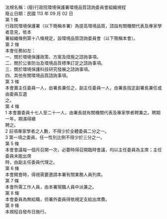 法規名稱：(廢)行政院環境保護署環境品質諮詢委員會組織規程  
廢止日期：民國 113 年 09 月 02 日  
第 1 條  
行政院環境保護署（以下簡稱本署）為提高環境品質，諮詣有關機關代表及專家學者意見，依本  
署組織條例第十八條規定，設環境品質諮詢委員會（以下簡稱本會）。  
第 2 條  
本會任務如左：  
一、關於環境保護政策、方案及措施之諮詢事項。  
二、關於公害防治及環境品質標準訂定之諮詢事項。  
三、關於環境保護科技研究發展之諮詢事項。  
四、其他有關環境品質諮詢事項。  
第 3 條  
本會置主任委員一人，由署長兼任之，副主任委員一人，由署長指定副署長兼任或由委員互選  
之。  
第 4 條  
1 本會置委員十七人至二十一人，由署長就有關機關代表及專家學者聘兼之。聘期一年，期滿得續  
聘之。  
2 前項專家學者之人數，不得少於全體委員二分之一。  
3 第一項之委員，任一性別比例不得少於三分之一。  
第 5 條  
本會會議每一個月召開一次，必要時得召開臨時會議，均以主任委員為主席；主任委員未能出席  
時，由副主任委員代理之。  
第 6 條  
本會開會時，得視需要邀請本署有關業務人員列席。  
第 7 條  
本會所需工作人員，由本署現職人員中派兼之。  
第 8 條  
本會委員為無給職，但署外委員得依規定支給出席費。  
第 9 條  
本規程自發布日施行。  


